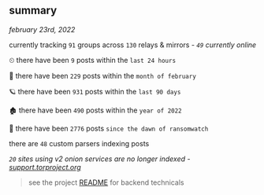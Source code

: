 
## summary
_february 23rd, 2022_

currently tracking `91` groups across `130` relays & mirrors - _`49` currently online_

⏲ there have been `9` posts within the `last 24 hours`

🦈 there have been `229` posts within the `month of february`

🪐 there have been `931` posts within the `last 90 days`

🏚 there have been `490` posts within the `year of 2022`

🦕 there have been `2776` posts `since the dawn of ransomwatch`

there are `48` custom parsers indexing posts

_`20` sites using v2 onion services are no longer indexed - [support.torproject.org](https://support.torproject.org/onionservices/v2-deprecation/)_

> see the project [README](https://github.com/thetanz/ransomwatch#ransomwatch--) for backend technicals
